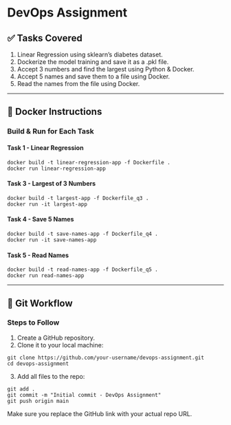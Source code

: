 # DevOps Assignment

## ✅ Tasks Covered

1. Linear Regression using sklearn’s diabetes dataset.
2. Dockerize the model training and save it as a .pkl file.
3. Accept 3 numbers and find the largest using Python & Docker.
4. Accept 5 names and save them to a file using Docker.
5. Read the names from the file using Docker.

---

## 🐳 Docker Instructions

### Build & Run for Each Task

#### Task 1 - Linear Regression
```
docker build -t linear-regression-app -f Dockerfile .
docker run linear-regression-app
```

#### Task 3 - Largest of 3 Numbers
```
docker build -t largest-app -f Dockerfile_q3 .
docker run -it largest-app
```

#### Task 4 - Save 5 Names
```
docker build -t save-names-app -f Dockerfile_q4 .
docker run -it save-names-app
```

#### Task 5 - Read Names
```
docker build -t read-names-app -f Dockerfile_q5 .
docker run read-names-app
```

---

## 🧠 Git Workflow

### Steps to Follow
1. Create a GitHub repository.
2. Clone it to your local machine:
```
git clone https://github.com/your-username/devops-assignment.git
cd devops-assignment
```
3. Add all files to the repo:
```
git add .
git commit -m "Initial commit - DevOps Assignment"
git push origin main
```

Make sure you replace the GitHub link with your actual repo URL.